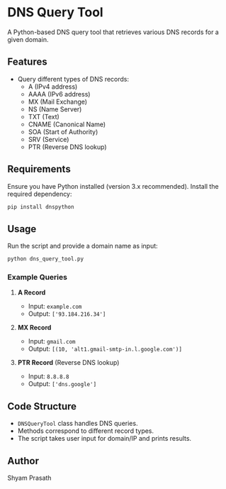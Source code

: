 # DNS Query Tool

A Python-based DNS query tool that retrieves various DNS records for a given domain.

## Features

- Query different types of DNS records:
  - A (IPv4 address)
  - AAAA (IPv6 address)
  - MX (Mail Exchange)
  - NS (Name Server)
  - TXT (Text)
  - CNAME (Canonical Name)
  - SOA (Start of Authority)
  - SRV (Service)
  - PTR (Reverse DNS lookup)

## Requirements

Ensure you have Python installed (version 3.x recommended). Install the required dependency:

```sh
pip install dnspython
```

## Usage

Run the script and provide a domain name as input:

```sh
python dns_query_tool.py
```

### Example Queries

1. **A Record**
   - Input: `example.com`
   - Output: `['93.184.216.34']`

2. **MX Record**
   - Input: `gmail.com`
   - Output: `[(10, 'alt1.gmail-smtp-in.l.google.com')]`

3. **PTR Record** (Reverse DNS lookup)
   - Input: `8.8.8.8`
   - Output: `['dns.google']`

## Code Structure

- `DNSQueryTool` class handles DNS queries.
- Methods correspond to different record types.
- The script takes user input for domain/IP and prints results.

## Author

Shyam Prasath

